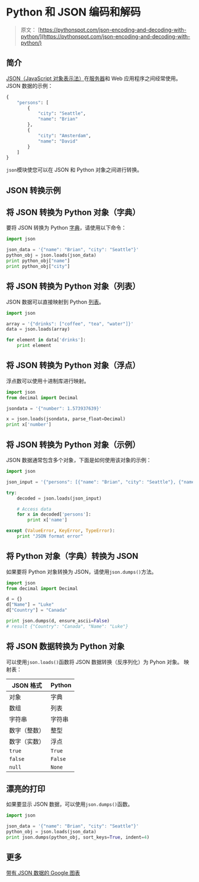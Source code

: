 # Python 和 JSON 编码和解码

> 原文： [https://pythonspot.com/json-encoding-and-decoding-with-python/](https://pythonspot.com/json-encoding-and-decoding-with-python/)

## 简介

[JSON（JavaScript 对象表示法）](https://en.wikipedia.org/wiki/JSON)在[服务器](https://pythonspot.com/en/python-network-sockets-programming-tutorial/)和 Web 应用程序之间经常使用。 JSON 数据的示例：

```py
{
    "persons": [
        {
            "city": "Seattle", 
            "name": "Brian"
        }, 
        {
            "city": "Amsterdam", 
            "name": "David"
        }
    ]
}

```

`json`模块使您可以在 JSON 和 Python 对象之间进行转换。

## JSON 转换示例

## 将 JSON 转换为 Python 对象（字典）

要将 JSON 转换为 Python [字典](https://pythonspot.com/python-dictionaries/)，请使用以下命令：

```py
import json

json_data = '{"name": "Brian", "city": "Seattle"}'
python_obj = json.loads(json_data)
print python_obj["name"]
print python_obj["city"]

```

## 将 JSON 转换为 Python 对象（列表）

JSON 数据可以直接映射到 Python [列表](https://pythonspot.com/python-lists/)。

```py
import json

array = '{"drinks": ["coffee", "tea", "water"]}'
data = json.loads(array)

for element in data['drinks']:
    print element

```

## 将 JSON 转换为 Python 对象（浮点）

浮点数可以使用十进制库进行映射。

```py
import json
from decimal import Decimal

jsondata = '{"number": 1.573937639}'

x = json.loads(jsondata, parse_float=Decimal)
print x['number']

```

## 将 JSON 转换为 Python 对象（示例）

JSON 数据通常包含多个对象，下面是如何使用该对象的示例：

```py
import json

json_input = '{"persons": [{"name": "Brian", "city": "Seattle"}, {"name": "David", "city": "Amsterdam"} ] }'

try:
    decoded = json.loads(json_input)

    # Access data
    for x in decoded['persons']:
        print x['name']

except (ValueError, KeyError, TypeError):
    print "JSON format error"

```

## 将 Python 对象（字典）转换为 JSON

如果要将 Python 对象转换为 JSON，请使用`json.dumps()`方法。

```py
import json
from decimal import Decimal

d = {}
d["Name"] = "Luke"
d["Country"] = "Canada"

print json.dumps(d, ensure_ascii=False)
# result {"Country": "Canada", "Name": "Luke"}

```

## 将 JSON 数据转换为 Python 对象

可以使用`json.loads()`函数将 JSON 数据转换（反序列化）为 Pyhon 对象。 映射表：

| JSON 格式 | Python |
| --- | --- |
| 对象 | 字典 |
| 数组 | 列表 |
| 字符串 | 字符串 |
| 数字（整数） | 整型 |
| 数字（实数） | 浮点 |
| `true` | `True` |
| `false` | `False` |
| `null` | `None` |

## 漂亮的打印

如果要显示 JSON 数据，可以使用`json.dumps()`函数。

```py
import json

json_data = '{"name": "Brian", "city": "Seattle"}'
python_obj = json.loads(json_data)
print json.dumps(python_obj, sort_keys=True, indent=4)

```

## 更多

[带有 JSON 数据的 Google 图表](https://pythonspot.com/en/flask-json-and-the-google-charts-api/)
